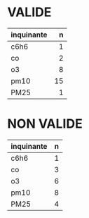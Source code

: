 
# VALIDE

|inquinante |  n|
|:----------|--:|
|c6h6       |  1|
|co         |  2|
|o3         |  8|
|pm10       | 15|
|PM25       |  1|

# NON VALIDE

|inquinante |  n|
|:----------|--:|
|c6h6       |  1|
|co         |  3|
|o3         |  6|
|pm10       |  8|
|PM25       |  4|
